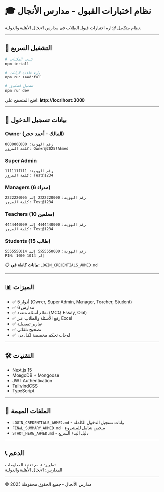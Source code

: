 # 🎓 نظام اختبارات القبول - مدارس الأنجال

نظام متكامل لإدارة اختبارات قبول الطلاب في مدارس الأنجال الأهلية والدولية.

---

## 🚀 التشغيل السريع

```bash
# تثبيت المكتبات
npm install

# ملء قاعدة البيانات
npm run seed:full

# تشغيل التطبيق
npm run dev
```

افتح المتصفح على: **http://localhost:3000**

---

## 🔐 بيانات تسجيل الدخول

### Owner (المالك - أحمد حجر)
```
رقم الهوية: 0000000000
كلمة المرور: Owner@2025!Ahmed
```

### Super Admin
```
رقم الهوية: 1111111111
كلمة المرور: Test@1234
```

### Managers (6 مدراء)
```
رقم الهوية: 2222220000 إلى 2222220005
كلمة المرور: Test@1234
```

### Teachers (10 معلمين)
```
رقم الهوية: 4444440000 إلى 4444440009
كلمة المرور: Test@1234
```

### Students (15 طالب)
```
رقم الهوية: 5555550000 إلى 5555550014
PIN: 1000 إلى 1014
```

📋 **بيانات كاملة في:** `LOGIN_CREDENTIALS_AHMED.md`

---

## 📊 الميزات

- ✅ 5 أدوار (Owner, Super Admin, Manager, Teacher, Student)
- ✅ 6 مدارس
- ✅ نظام أسئلة متعدد (MCQ, Essay, Oral)
- ✅ رفع الأسئلة والطلاب عبر Excel
- ✅ تقارير تفصيلية
- ✅ تصحيح تلقائي
- ✅ لوحات تحكم مخصصة لكل دور

---

## 🛠️ التقنيات

- Next.js 15
- MongoDB + Mongoose
- JWT Authentication
- TailwindCSS
- TypeScript

---

## 📁 الملفات المهمة

- `LOGIN_CREDENTIALS_AHMED.md` - بيانات تسجيل الدخول الكاملة
- `FINAL_SUMMARY_AHMED.md` - ملخص شامل للمشروع
- `START_HERE_AHMED.md` - دليل البدء السريع

---

## 📞 الدعم

تطوير: قسم تقنية المعلومات  
المدارس: الأنجال الأهلية والدولية

---

© 2025 مدارس الأنجال - جميع الحقوق محفوظة
